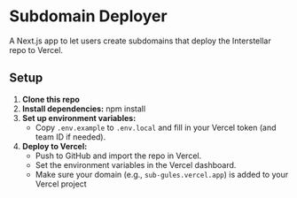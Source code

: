 # Subdomain Deployer

A Next.js app to let users create subdomains that deploy the Interstellar repo to Vercel.

## Setup

1. **Clone this repo**
2. **Install dependencies:**
   npm install
3. **Set up environment variables:**
   - Copy `.env.example` to `.env.local` and fill in your Vercel token (and team ID if needed).
4. **Deploy to Vercel:**
   - Push to GitHub and import the repo in Vercel.
   - Set the environment variables in the Vercel dashboard.
   - Make sure your domain (e.g., `sub-gules.vercel.app`) is added to your Vercel project
